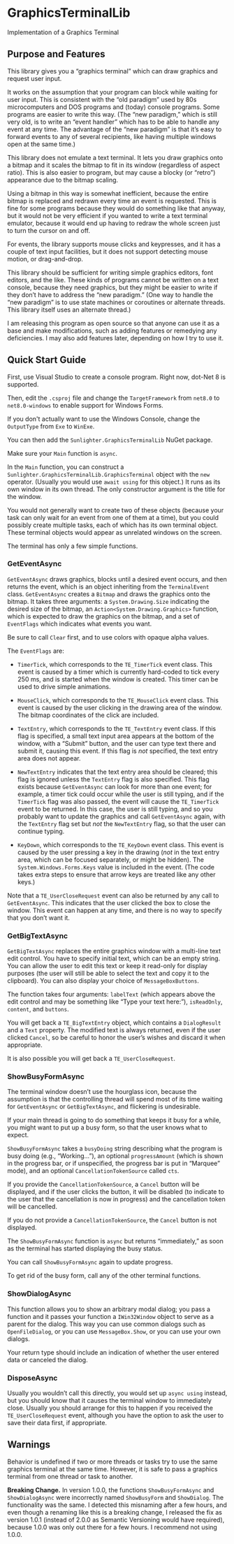 <!-- -*- coding: utf-8; fill-column: 118 -*- -->

# GraphicsTerminalLib
Implementation of a Graphics Terminal

## Purpose and Features

This library gives you a &ldquo;graphics terminal&rdquo; which can draw graphics and request user input.

It works on the assumption that your program can block while waiting for user input. This is consistent with the
&ldquo;old paradigm&rdquo; used by 80s microcomputers and DOS programs and (today) console programs. Some programs are
easier to write this way. (The &ldquo;new paradigm,&rdquo; which is still very old, is to write an &ldquo;event
handler&rdquo; which has to be able to handle any event at any time. The advantage of the &ldquo;new paradigm&rdquo;
is that it&rsquo;s easy to forward events to any of several recipients, like having multiple windows open at the same
time.)

This library does not emulate a text terminal. It lets you draw graphics onto a bitmap and it scales the bitmap to fit
in its window (regardless of aspect ratio). This is also easier to program, but may cause a blocky (or
&ldquo;retro&rdquo;) appearance due to the bitmap scaling.

Using a bitmap in this way is somewhat inefficient, because the entire bitmap is replaced and redrawn every time an
event is requested. This is fine for some programs because they would do something like that anyway, but it would not
be very efficient if you wanted to write a text terminal emulator, because it would end up having to redraw the whole
screen just to turn the cursor on and off.

For events, the library supports mouse clicks and keypresses, and it has a couple of text input facilities, but it
does not support detecting mouse motion, or drag-and-drop.

This library should be sufficient for writing simple graphics editors, font editors, and the like. These kinds of
programs cannot be written on a text console, because they need graphics, but they might be easier to write if they
don&rsquo;t have to address the &ldquo;new paradigm.&rdquo; (One way to handle the &ldquo;new paradigm&rdquo; is to
use state machines or coroutines or alternate threads. This library itself uses an alternate thread.)

I am releasing this program as open source so that anyone can use it as a base and make modifications, such as adding
features or remedying any deficiencies. I may also add features later, depending on how I try to use it.

## Quick Start Guide

First, use Visual Studio to create a console program. Right now, dot-Net 8 is supported.

Then, edit the `.csproj` file and change the `TargetFramework` from `net8.0` to `net8.0-windows` to enable support for
Windows Forms.

If you don't actually want to use the Windows Console, change the `OutputType` from `Exe` to `WinExe`.

You can then add the `Sunlighter.GraphicsTerminalLib` NuGet package.

Make sure your `Main` function is `async`.

In the `Main` function, you can construct a `Sunlighter.GraphicsTerminalLib.GraphicsTerminal` object with the `new`
operator. (Usually you would use `await using` for this object.) It runs as its own window in its own thread. The
only constructor argument is the title for the window.

You would not generally want to create two of these objects (because your task can only wait for an event from one of
them at a time), but you could possibly create multiple tasks, each of which has its own terminal object. These
terminal objects would appear as unrelated windows on the screen.

The terminal has only a few simple functions.

### GetEventAsync

`GetEventAsync` draws graphics, blocks until a desired event occurs, and then returns the event, which is an object
inheriting from the `TerminalEvent` class. `GetEventAsync` creates a `Bitmap` and draws the graphics onto the
bitmap. It takes three arguments: a `System.Drawing.Size` indicating the desired size of the bitmap, an
`Action<System.Drawing.Graphics>` function, which is expected to draw the graphics on the bitmap, and a set of
`EventFlags` which indicates what events you want.

Be sure to call <code>Clear</code> first, and to use colors with opaque alpha values.

The `EventFlags` are:

* `TimerTick`, which corresponds to the `TE_TimerTick` event class. This event is caused by a timer which is currently
hard-coded to tick every 250 ms, and is started when the window is created. This timer can be used to drive simple
animations.

* `MouseClick`, which corresponds to the `TE_MouseClick` event class. This event is caused by the user clicking in the
drawing area of the window. The bitmap coordinates of the click are included.

* `TextEntry`, which corresponds to the `TE_TextEntry` event class. If this flag is specified, a small text input area
appears at the bottom of the window, with a &ldquo;Submit&rdquo; button, and the user can type text there and submit
it, causing this event. If this flag is *not* specified, the text entry area does not appear.

* `NewTextEntry` indicates that the text entry area should be cleared; this flag is ignored unless the `TextEntry`
flag is also specified. This flag exists because `GetEventAsync` can look for more than one event; for example, a
timer tick could occur while the user is still typing, and if the `TimerTick` flag was also passed, the event will
cause the `TE_TimerTick` event to be returned. In this case, the user is still typing, and so you probably want to
update the graphics and call `GetEventAsync` again, with the `TextEntry` flag set but *not* the `NewTextEntry` flag,
so that the user can continue typing.

* `KeyDown`, which corresponds to the `TE_KeyDown` event class. This event is caused by the user pressing a key in the
drawing (*not* in the text entry area, which can be focused separately, or might be hidden).  The
`System.Windows.Forms.Keys` value is included in the event. (The code takes extra steps to ensure that arrow keys are
treated like any other keys.)

Note that a `TE_UserCloseRequest` event can also be returned by any call to `GetEventAsync`. This indicates that the
user clicked the box to close the window. This event can happen at any time, and there is no way to specify that you
don&rsquo;t want it.

### GetBigTextAsync

`GetBigTextAsync` replaces the entire graphics window with a multi-line text edit control. You have to specify initial
text, which can be an empty string. You can allow the user to edit this text or keep it read-only for display purposes
(the user will still be able to select the text and copy it to the clipboard). You can also display your choice of
`MessageBoxButtons`.

The function takes four arguments: `labelText` (which appears above the edit control and may be something like
&ldquo;Type your text here:&rdquo;), `isReadOnly`, `content`, and `buttons`.

You will get back a `TE_BigTextEntry` object, which contains a `DialogResult` and a `Text` property.  The modified
text is always returned, even if the user clicked `Cancel`, so be careful to honor the user&rsquo;s wishes and discard
it when appropriate.

It is also possible you will get back a `TE_UserCloseRequest`.

### ShowBusyFormAsync

The terminal window doesn&rsquo;t use the hourglass icon, because the assumption is that the controlling thread will
spend most of its time waiting for `GetEventAsync` or `GetBigTextAsync`, and flickering is undesirable.

If your main thread is going to do something that keeps it busy for a while, you might want to put up a busy form, so
that the user knows what to expect.

`ShowBusyFormAsync` takes a `busyDoing` string describing what the program is busy doing (e.g.,
&ldquo;Working...&rdquo;), an optional `progressAmount` (which is shown in the progress bar, or if unspecified, the
progress bar is put in &ldquo;Marquee&rdquo; mode), and an optional `CancellationTokenSource` called `cts`.

If you provide the `CancellationTokenSource`, a `Cancel` button will be displayed, and if the user clicks the button,
it will be disabled (to indicate to the user that the cancellation is now in progress) and the cancellation token will
be cancelled.

If you do not provide a `CancellationTokenSource`, the `Cancel` button is not displayed.

The `ShowBusyFormAsync` function is `async` but returns &ldquo;immediately,&rdquo; as soon as the terminal has started
displaying the busy status.

You can call `ShowBusyFormAsync` again to update progress.

To get rid of the busy form, call any of the other terminal functions.

### ShowDialogAsync

This function allows you to show an arbitrary modal dialog; you pass a function and it passes your function a
`IWin32Window` object to serve as a parent for the dialog. This way you can use common dialogs such as
`OpenFileDialog`, or you can use `MessageBox.Show`, or you can use your own dialogs.

Your return type should include an indication of whether the user entered data or canceled the dialog.

### DisposeAsync

Usually you wouldn&rsquo;t call this directly, you would set up `async using` instead, but you should know that it
causes the terminal window to immediately close. Usually you should arrange for this to happen if you received the
`TE_UserCloseRequest` event, although you have the option to ask the user to save their data first, if appropriate.

## Warnings

Behavior is undefined if two or more threads or tasks try to use the same graphics terminal at the same time. However,
it is safe to pass a graphics terminal from one thread or task to another.

**Breaking Change.** In version 1.0.0, the functions `ShowBusyFormAsync` and `ShowDialogAsync` were incorrectly named
`ShowBusyForm` and `ShowDialog`. The functionality was the same. I detected this misnaming after a few hours, and even
though a renaming like this is a breaking change, I released the fix as version 1.0.1 (instead of 2.0.0 as Semantic
Versioning would have required), because 1.0.0 was only out there for a few hours. I recommend not using 1.0.0.
